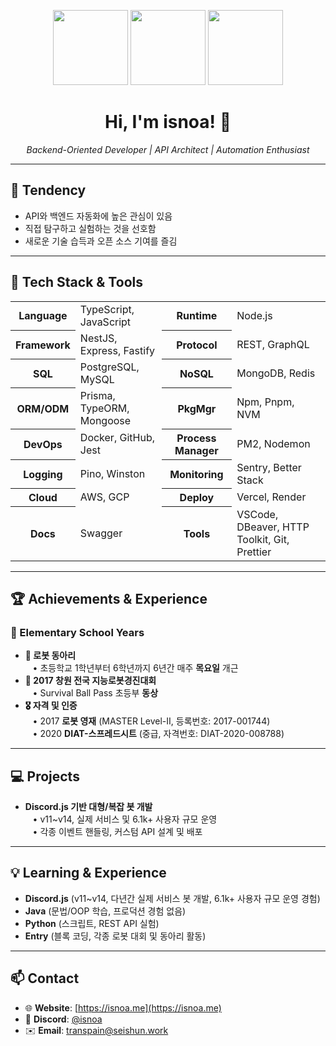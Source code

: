 <p align="center">
  <img src="https://github.com/isnoa/isnoa/assets/64823926/13011613-cd83-462e-a495-b0a560ed4463" height="120">
  <img src="https://github.com/isnoa/isnoa/assets/64823926/27cdfa4c-2fb9-4441-83d8-7942d234753d" height="120">
  <img src="attachment:image.png" height="120">
</p>

<h1 align="center">Hi, I'm <b>isnoa</b>! 👋</h1>
<p align="center"><i>Backend-Oriented Developer | API Architect | Automation Enthusiast</i></p>

---

## 🧩 Tendency

- API와 백엔드 자동화에 높은 관심이 있음
- 직접 탐구하고 실험하는 것을 선호함
- 새로운 기술 습득과 오픈 소스 기여를 즐김

---

## 🔧 Tech Stack & Tools

<table align="center">
  <tr>
    <th>Language</th>
    <td>TypeScript, JavaScript</td>
    <th>Runtime</th>
    <td>Node.js</td>
  </tr>
  <tr>
    <th>Framework</th>
    <td>NestJS, Express, Fastify</td>
    <th>Protocol</th>
    <td>REST, GraphQL</td>
  </tr>
  <tr>
    <th>SQL</th>
    <td>PostgreSQL, MySQL</td>
    <th>NoSQL</th>
    <td>MongoDB, Redis</td>
  </tr>
  <tr>
    <th>ORM/ODM</th>
    <td>Prisma, TypeORM, Mongoose</td>
    <th>PkgMgr</th>
    <td>Npm, Pnpm, NVM</td>
  </tr>
  <tr>
    <th>DevOps</th>
    <td>Docker, GitHub, Jest</td>
    <th>Process Manager</th>
    <td>PM2, Nodemon</td>
  </tr>
  <tr>
    <th>Logging</th>
    <td>Pino, Winston</td>
    <th>Monitoring</th>
    <td>Sentry, Better Stack</td>
  </tr>
  <tr>
    <th>Cloud</th>
    <td>AWS, GCP</td>
    <th>Deploy</th>
    <td>Vercel, Render</td>
  </tr>
  <tr>
    <th>Docs</th>
    <td>Swagger</td>
    <th>Tools</th>
    <td>VSCode, DBeaver, HTTP Toolkit, Git, Prettier</td>
  </tr>
</table>

---

## 🏆 Achievements & Experience

### 🏫 Elementary School Years

- <b>🤖 로봇 동아리</b>  
  &nbsp;&nbsp;&nbsp;• 초등학교 1학년부터 6학년까지 6년간 매주 <b>목요일</b> 개근  
- <b>🏅 2017 창원 전국 지능로봇경진대회</b>  
  &nbsp;&nbsp;&nbsp;• Survival Ball Pass 초등부 <b>동상</b>  
- <b>🎖️ 자격 및 인증</b>  
  &nbsp;&nbsp;&nbsp;• 2017 <b>로봇 영재</b> (MASTER Level-Ⅱ, 등록번호: 2017-001744)  
  &nbsp;&nbsp;&nbsp;• 2020 <b>DIAT-스프레드시트</b> (중급, 자격번호: DIAT-2020-008788)  

---

## 💻 Projects

- <b>Discord.js 기반 대형/복잡 봇 개발</b>  
  &nbsp;&nbsp;&nbsp;• v11~v14, 실제 서비스 및 6.1k+ 사용자 규모 운영  
  &nbsp;&nbsp;&nbsp;• 각종 이벤트 핸들링, 커스텀 API 설계 및 배포  

---

## 💡 Learning & Experience

- <b>Discord.js</b> (v11~v14, 다년간 실제 서비스 봇 개발, 6.1k+ 사용자 규모 운영 경험)
- <b>Java</b> (문법/OOP 학습, 프로덕션 경험 없음)
- <b>Python</b> (스크립트, REST API 실험)
- <b>Entry</b> (블록 코딩, 각종 로봇 대회 및 동아리 활동)

---

## 📫 Contact

- 🌐 <b>Website</b>: [https://isnoa.me](https://isnoa.me)
- 💬 <b>Discord</b>: [@isnoa](https://discord.com/users/1010159742104113162)
- ✉️ <b>Email</b>: [transpain@seishun.work](mailto:transpain@seishun.work)
